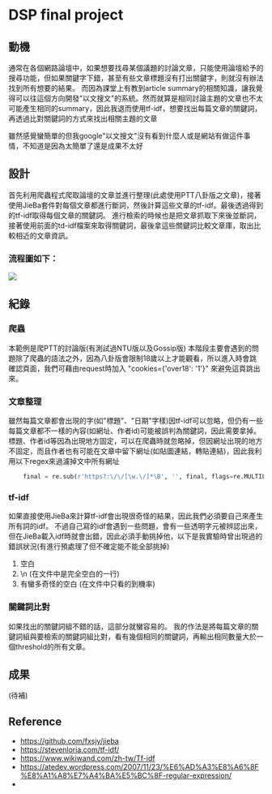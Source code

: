 # DSP final project

## 動機
通常在各個網路論壇中，如果想要找尋某個議題的討論文章，只能使用論壇給予的搜尋功能，但如果關鍵字下錯，甚至有些文章標題沒有打出關鍵字，則就沒有辦法找到所有想要的結果。
而因為課堂上有教到article summary的相關知識，讓我覺得可以往這個方向開發"以文搜文"的系統。然而就算是相同討論主題的文章也不太可能產生相同的summary，因此我退而使用tf-idf，想要找出每篇文章的關鍵詞，再透過比對關鍵詞的方式來找出相關主題的文章

雖然感覺蠻簡單的但我google"以文搜文"沒有看到什麼人或是網站有做這件事情，不知道是因為太簡單了還是成果不太好

## 設計
首先利用爬蟲程式爬取論壇的文章並進行整理(此處使用PTT八卦版之文章)，接著使用JieBa套件對每個文章都進行斷詞，然後計算這些文章的tf-idf。最後透過得到的tf-idf取得每個文章的關鍵詞。
進行檢索的時候也是把文章抓取下來後並斷詞，接著使用前面的td-idf檔案來取得關鍵詞，最後拿這些關鍵詞比較文章庫，取出比較相近的文章資訊。

### 流程圖如下：
![](https://i.imgur.com/m4CTadn.png)


## 紀錄
### 爬蟲
本範例是爬PTT的討論版(有測試過NTU版以及Gossip版)
本階段主要會遇到的問題除了爬蟲的語法之外，因為八卦版會限制18歲以上才能觀看，所以進入時會跳確認頁面，我們可藉由request時加入 "cookies={'over18': '1'}" 來避免這頁跳出來。

### 文章整理
雖然每篇文章都會出現的字(如"標題"、"日期"字樣)因tf-idf可以忽略，但仍有一些每篇文章都不一樣的內容(如網址、作者id)可能被誤判為關鍵詞，因此需要拿掉。
標題、作者id等因為出現地方固定，可以在爬蟲時就忽略掉，但因網址出現的地方不固定，而且作者也有可能在文章中留下網址(如貼圖連結，轉貼連結)，因此我利用以下regex來過濾掉文中所有網址
```python
    final = re.sub(r'https?:\/\/[\w.\/]*\B', '', final, flags=re.MULTILINE)
```


### tf-idf
如果直接使用JieBa來計算tf-idf會出現很奇怪的結果，因此我們必須要自己來產生所有詞的idf。
不過自己寫的idf會遇到一些問題，會有一些透明字元被辨認出來，但在JieBa載入idf時就會出錯，因此必須手動挑掉他，以下是我實驗時曾出現過的錯誤狀況(有進行預處理了但不確定能不能全部挑掉)
  1. 空白
  2. \n (在文件中是完全空白的一行)
  3. 有蠻多奇怪的空白 (在文件中只看的到機率)

### 關鍵詞比對
如果找出的關鍵詞組不錯的話，這部分就蠻容易的。
我的作法是將每篇文章的關鍵詞組與要檢索的關鍵詞組比對，看有幾個相同的關鍵詞，再輸出相同數量大於一個threshold的所有文章。

## 成果
(待補)

## Reference
- https://github.com/fxsjy/jieba
- https://stevenloria.com/tf-idf/
- https://www.wikiwand.com/zh-tw/Tf-idf
- https://atedev.wordpress.com/2007/11/23/%E6%AD%A3%E8%A6%8F%E8%A1%A8%E7%A4%BA%E5%BC%8F-regular-expression/
- 
